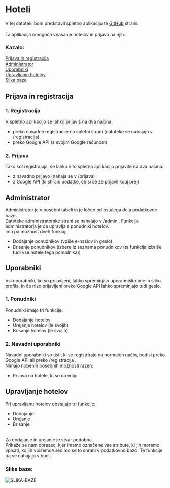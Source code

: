 # Hoteli
V tej datoteki bom predstavil spletno aplikacijo te [GitHub](https://github.com) strani.
<br><br>
Ta aplikacija omogoča vnašanje hotelov in prijavo na njih.<br>
### Kazalo:
[Prijava in registracija](#prijava-in-registracija)<br>
[Administrator](#administrator)<br>
[Uporabniki](#uporabniki)<br>
[Upravljanje hotelov](#upravljanje-hotelov)<br>
[Slika baze](#slika-baze)
## Prijava in registracija
### 1. Registracija
V spletno aplikacijo se lahko prijaviš na dva načina:<br>
- preko navadne registracije na spletni strani (datoteke se nahajajo v /registracija)
- preko Google API (z svojim Google računom)
### 2. Prijava
Tako kot registracija, se lahko v to spletno aplikacijo prijavite na dva načina:<br>
- z navadno prijavo (nahaja se v /prijava)
- z Google API (ki shrani podatke, če si se že prijavil kdaj prej)

## Administrator
Administrator je v posebni tabeli in je ločen od ostalega dela podatkovne baze.<br>
Datoteke administratorske strani se nahajajo v /admin .
Funkcija administratorja je da upravlja s ponudniki hotelov.<br>
Ima pa možnost dveh funkcij:<br>
- Dodajanje ponudnikov (vpiše e-naslov in geslo)
- Brisanje ponudnikov (izbere iz seznama ponudnikov (ta funkcija izbriše tudi vse hotele tega ponudnika))

## Uporabniki
Vsi uporabniki, ko so prijavljeni, lahko spreminjajo uporabniško ime in sliko profila, in če niso prijavljeni preko Google API lahko spreminjajo tudi geslo.
### 1. Ponudniki
Ponudniki imajo tri funkcije:<br>
- Dodajanje hotelov
- Urejanje hotelov (le svojih)
- Brisanje hotelov (le svojih)
### 2. Navadni uporabniki
Navadni uporabniki so tisti, ki se registrirajo na normalen način, bodisi preko Google API ali preko /registracija .<br>
Nimajo nobenih posebnih možnosti razen:<br>
- Prijava na hotele, ki so na voljo

## Upravljanje hotelov
Pri upravljanu hotelov obstajajo tri funkcije:
- Dodajanje
- Urejanje
- Brisanje
<br>
Za dodajanje in urejanje je stvar podobna.<br>
Prikaže se nam obrazec, kjer imamo označene vse atribute, ki jih moramo vpisati, ko jih vpišemo/uredimo se to shrani v podatkovno bazo. Te funkcije pa se nahajajo v /iud . <br>

### Slika baze:

![SLIKA-BAZE](https://testing.aristovnik.com/hoteli/baza_model/baza-image.png)
